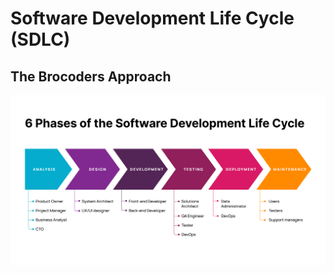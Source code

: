 # Software Development Life Cycle (SDLC)

<!--
https://stackify.com/what-is-sdlc/
https://brocoders.com/blog/agile-software-development-life-cycle/
-->

## The Brocoders Approach

![6 Phases of Software Development Life Cycle](/assets/images/software/6_phases_of_software_development_life_cycle.png)
